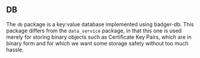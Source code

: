 ## DB 

The `db` package is a key:value database implemented using badger-db.
This package differs from the `data_service` package, in that this one is used merely for
storing binary objects such as Certificate Key Pairs, which are in binary form and for which
we want some storage safety without too much hassle.
